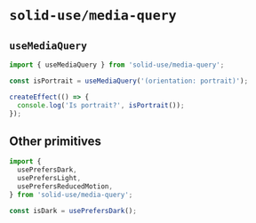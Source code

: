 # `solid-use/media-query`

## `useMediaQuery`

```js
import { useMediaQuery } from 'solid-use/media-query';

const isPortrait = useMediaQuery('(orientation: portrait)');

createEffect(() => {
  console.log('Is portrait?', isPortrait());
});
```

## Other primitives

```js
import {
  usePrefersDark,
  usePrefersLight,
  usePrefersReducedMotion,
} from 'solid-use/media-query';

const isDark = usePrefersDark();
```

